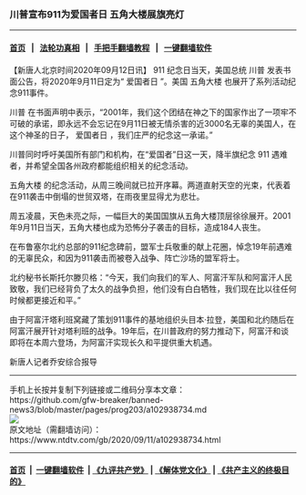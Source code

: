 ### 川普宣布911为爱国者日 五角大楼展旗亮灯
------------------------

#### [首页](https://github.com/gfw-breaker/banned-news3/blob/master/README.md) &nbsp;&nbsp;|&nbsp;&nbsp; [法轮功真相](https://github.com/begood0513/basic/blob/master/README.md)  &nbsp;&nbsp;|&nbsp;&nbsp; [手把手翻墙教程](https://github.com/gfw-breaker/guides/wiki)  &nbsp;&nbsp;|&nbsp;&nbsp; [一键翻墙软件](https://github.com/gfw-breaker/nogfw/blob/master/README.md)  



<div><div class="post_content" itemprop="articleBody">
 <p>
  【新唐人北京时间2020年09月12日讯】
  <ok href="https://www.ntdtv.com/gb/911.htm">
   911
  </ok>
  纪念日当天，美国总统
  <ok href="https://www.ntdtv.com/gb/川普.htm">
   川普
  </ok>
  发表书面公告，将2020年9月11日定为“
  <ok href="https://www.ntdtv.com/gb/爱国者日.htm">
   爱国者日
  </ok>
  ”。美国
  <ok href="https://www.ntdtv.com/gb/五角大楼.htm">
   五角大楼
  </ok>
  也展开了系列活动纪念911事件。
 </p>
 <p>
  <ok href="https://www.ntdtv.com/gb/川普.htm">
   川普
  </ok>
  在书面声明中表示，“2001年，我们这个团结在神之下的国家作出了一项牢不可破的承诺，即永远不会忘记在9月11日被无情杀害的近3000名无辜的美国人，在这个神圣的日子，
  <ok href="https://www.ntdtv.com/gb/爱国者日.htm">
   爱国者日
  </ok>
  ，我们庄严的纪念这一承诺。”
 </p>
 <p>
  川普同时呼吁美国所有部门和机构，在“爱国者”日这一天，降半旗纪念
  <ok href="https://www.ntdtv.com/gb/911.htm">
   911
  </ok>
  遇难者，并希望全国各州政府都能组织相关的纪念活动。
 </p>
 <p>
  <ok href="https://www.ntdtv.com/gb/五角大楼.htm">
   五角大楼
  </ok>
  的纪念活动，从周三晚间就已拉开序幕。两道直射天空的光束，代表着在911袭击中倒塌的世贸双塔，在雨夜里显得尤为悲壮。
 </p>
 <p>
  周五凌晨，天色未亮之际，一幅巨大的美国国旗从五角大楼顶层徐徐展开。2001年9月11日当天，五角大楼也成为恐怖分子袭击的目标，造成184人丧生。
 </p>
 <p>
  在布鲁塞尔北约总部的911纪念碑前，盟军士兵敬重的献上花圈，悼念19年前遇难的无辜民众，和因为911袭击而被卷入战争、阵亡沙场的盟军将士。
 </p>
 <p>
  北约秘书长斯托尔滕贝格：“今天，我们向我们的军人、阿富汗军队和阿富汗人民致敬，我们已经背负了太久的战争负担，他们没有白白牺牲，我们现在比以往任何时候都更接近和平。”
 </p>
 <p>
  由于阿富汗塔利班窝藏了策划911事件的基地组织头目本·拉登，美国和北约随后在阿富汗展开针对塔利班的战争。19年后，在川普政府的努力推动下，阿富汗和谈即将在本周六登场，为阿富汗实现长久和平提供重大机遇。
 </p>
 <p>
  新唐人记者乔安综合报导
 </p>
 <div class="single_ad">
 </div>
</div>
</div>
<hr/>
手机上长按并复制下列链接或二维码分享本文章：<br/>
https://github.com/gfw-breaker/banned-news3/blob/master/pages/prog203/a102938734.md <br/>
<a href='https://github.com/gfw-breaker/banned-news3/blob/master/pages/prog203/a102938734.md'><img src='https://github.com/gfw-breaker/banned-news3/blob/master/pages/prog203/a102938734.md.png'/></a> <br/>
原文地址（需翻墙访问）：https://www.ntdtv.com/gb/2020/09/11/a102938734.html


------------------------
#### [首页](https://github.com/gfw-breaker/banned-news3/blob/master/README.md) &nbsp;|&nbsp; [一键翻墙软件](https://github.com/gfw-breaker/nogfw/blob/master/README.md) &nbsp;| [《九评共产党》](https://github.com/gfw-breaker/9ping.md/blob/master/README.md#九评之一评共产党是什么) | [《解体党文化》](https://github.com/gfw-breaker/jtdwh.md/blob/master/README.md) | [《共产主义的终极目的》](https://github.com/gfw-breaker/gczydzjmd.md/blob/master/README.md)


<img src='http://gfw-breaker.win/banned-news3/pages/prog203/a102938734.md' width='0px' height='0px'/>